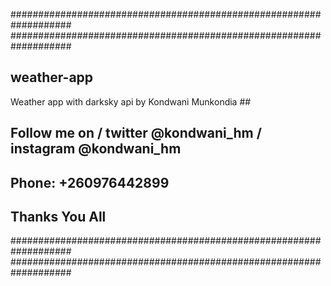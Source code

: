 ###################################################################
################################################################### 
## weather-app
Weather app with darksky api by Kondwani Munkondia ##
## Follow me on / twitter @kondwani_hm / instagram @kondwani_hm  ##
## Phone: +260976442899         				 ##
##                      Thanks You All				 ##
###################################################################
###################################################################
